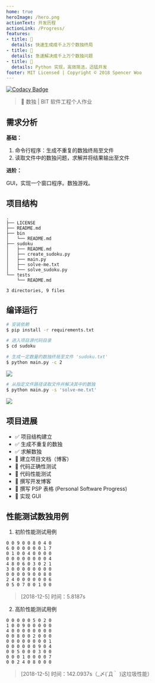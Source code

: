 ```yaml
---
home: true
heroImage: /hero.png
actionText: 开发历程
actionLink: /Progress/
features:
- title: 🔢
  details: 快速生成成千上万个数独终局
- title: 🤔
  details: 急速解决成千上万个数独问题
- title: 🐍
  details: Python 实现，高效简洁，迅猛开发
footer: MIT Licensed | Copyright © 2018 Spencer Woo
---
```


[![Codacy Badge](https://api.codacy.com/project/badge/Grade/b6449ccc6f3546e686ff8227525ef14e)](https://www.codacy.com/app/spencerwooo/Sudoku?utm_source=github.com&amp;utm_medium=referral&amp;utm_content=spencerwooo/Sudoku&amp;utm_campaign=Badge_Grade)

> 🍳 数独 | BIT 软件工程个人作业

## 需求分析

**基础：**

1. 命令行程序：生成不重复的数独终局至文件
2. 读取文件中的数独问题，求解并将结果输出至文件

**进阶：**

GUI，实现一个窗口程序。数独游戏。

## 项目结构

```
.
├── LICENSE
├── README.md
├── bin
│   └── README.md
├── sudoku
│   ├── README.md
│   ├── create_sudoku.py
│   ├── main.py
│   ├── solve-me.txt
│   └── solve_sudoku.py
└── tests
    └── README.md

3 directories, 9 files
```

## 编译运行

``` bash
# 安装依赖
$ pip install -r requirements.txt

# 进入项目源代码目录
$ cd sudoku

# 生成一定数量的数独终局至文件 'sudoku.txt'
$ python main.py -c 2
```

![](https://i.loli.net/2018/12/06/5c08b302336dd.png)

``` bash
# 从指定文件路径读取文件并解决其中的数独
$ python main.py -s 'solve-me.txt'
```

![](https://i.loli.net/2018/12/06/5c08b3635562f.png)


## 项目进展

- ✅ 项目结构建立
- ✅ 生成不重复的数独
- ✅ 求解数独
- 🚧 建立项目文档（博客）
- 🔲 代码正确性测试
- 🔲 代码性能测试
- 🔲 撰写开发博客
- 🔲 撰写 PSP 表格 (Personal Software Progress)
- 🔲 实现 GUI

## 性能测试数独用例

1. 初阶性能测试用例

```
0 0 9 0 0 8 0 4 0
6 0 0 0 0 0 0 1 7
0 1 0 0 4 0 0 0 0
0 0 0 0 0 0 0 0 4
4 8 0 6 0 3 0 2 1
3 0 0 0 0 0 0 0 0
0 0 0 0 9 0 0 8 0
2 4 0 0 0 0 0 0 6
0 5 0 7 0 0 1 0 0
```

> [2018-12-5] 时间：5.8187s

2. 高阶性能测试用例

```
0 0 0 0 0 5 0 2 0
1 0 0 9 0 0 0 0 0
4 0 0 0 0 0 0 0 0
0 0 8 0 0 2 0 0 0
0 0 0 0 0 0 0 0 1
0 0 0 0 0 0 9 0 4
0 0 5 0 0 0 3 0 0
0 0 0 1 0 0 0 0 7
0 0 2 4 0 8 0 0 0
```

> [2018-12-5] 时间：142.0937s（_〆(´Д｀ )这垃圾性能）